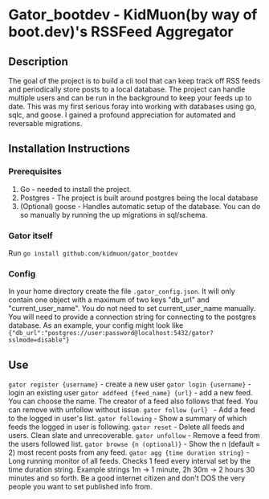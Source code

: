 # Gator_bootdev - KidMuon(by way of boot.dev)'s RSSFeed Aggregator
## Description
The goal of the project is to build a cli tool that can keep track off RSS feeds and periodically store posts to a local database. The project can handle multiple users and can be run in the background to keep your feeds up to date. This was my first serious foray into working with databases using go, sqlc, and goose. I gained a profound appreciation for automated and reversable migrations. 

## Installation Instructions
### Prerequisites 
1. Go - needed to install the project. 
2. Postgres - The project is built around postgres being the local database
3. (Optional) goose - Handles automatic setup of the database. You can do so manually by running the up migrations in sql/schema.

### Gator itself
Run `go install github.com/kidmuon/gator_bootdev`

### Config
In your home directory create the file `.gator_config.json`. It will only contain one object with a maximum of two keys "db_url" and "current_user_name". You do not need to set current_user_name manually. You will need to provide a connection string for connecting to the postgres database. As an example, your config might look like 
`{"db_url":"postgres://user:password@localhost:5432/gator?sslmode=disable"}` 

## Use
`gator register {username}` - create a new user
`gator login {username}` - login an existing user
`gator addfeed {feed_name} {url}` - add a new feed. You can choose the name. The creator of a feed also follows that feed. You can remove with unfollow without issue. 
`gator follow {url} ` - Add a feed to the logged in user's list.
`gator following` - Show a summary of which feeds the logged in user is following. 
`gator reset` - Delete all feeds and users. Clean slate and unrecoverable.
`gator unfollow` - Remove a feed from the users followed list.
`gator browse {n (optional)}` - Show the n (default = 2) most recent posts from any feed. 
`gator agg {time duration string}` - Long running monitor of all feeds. Checks 1 feed every interval set by the time duration string. Example strings 1m -> 1 minute, 2h 30m -> 2 hours 30 minutes and so forth. Be a good internet citizen and don't DOS the very people you want to set published info from. 
